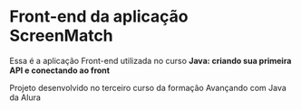 
# Front-end da aplicação ScreenMatch

Essa é a aplicação Front-end utilizada no curso **Java: criando sua primeira API e conectando ao front**

Projeto desenvolvido no terceiro curso da formação Avançando com Java da Alura
